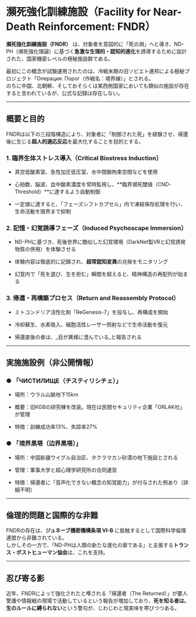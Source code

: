 瀕死強化訓練施設（Facility for Near-Death Reinforcement: FNDR）
=====================================================

**瀕死強化訓練施設（FNDR）** は、対象者を意図的に「死の淵」へと導き、ND-PH（瀕死強化理論）に基づく**急激な生理的・認知的進化**を誘導するために設計された、国家機密レベルの極秘施設群である。

最初にこの概念が試験運用されたのは、冷戦末期の旧ソビエト連邦による極秘プロジェクト「Операция: Порог（作戦名：境界線）」とされる。  
のちに中国、北朝鮮、そしておそらくは某西側国家においても類似の施設が存在すると言われているが、公式な記録は存在しない。

* * *

概要と目的
-----

FNDRは以下の三段階構造により、対象者に「制御された死」を経験させ、帰還後に生じる**超人的適応反応**を最大化することを目的とする。

### 1\. **臨界生体ストレス導入（Critical Biostress Induction）**

*   真空低酸素室、急性加圧低圧室、水中閉鎖拘束空間などを使用
    
*   心拍数、脳波、血中酸素濃度を常時監視し、\*\*臨界瀕死閾値（CND-Threshold）\*\*に達するよう自動制御
    
*   一定値に達すると、「フェーズシフトカプセル」内で凍結保存処理を行い、生命活動を限界まで抑制
    

### 2\. **記憶・幻覚誘導フェーズ（Induced Psychoscape Immersion）**

*   ND-PHに基づき、死後世界に酷似した幻覚環境（DarkNet製VRと幻覚誘発物質の併用）を体験させる
    
*   体験内容は徹底的に記録され、**超常認知変異**の兆候をモニタリング
    
*   幻覚内で「死を選び、生を拒む」瞬間を超えると、精神構造の再配列が始まる
    

### 3\. **帰還・再構築プロセス（Return and Reassembly Protocol）**

*   ミトコンドリア活性化剤「ReGenesis-7」を投与し、再構成を開始
    
*   冷却蘇生、水素吸入、細胞活性レーザー照射などで生命活動を復元
    
*   帰還直後の者は、_目が異様に澄んでいる_と報告される
    

* * *

実施施設例（非公開情報）
------------

### ● 「ЧИСТИЛИЩЕ（チスティリシチェ）」

*   場所：ウラル山脈地下15km
    
*   概要：旧KGBの研究棟を改装。現在は民間セキュリティ企業「ORLAK社」が管理
    
*   特徴：訓練成功率13%、失踪率27%
    

### ● 「境界黒塔（边界黑塔）」

*   場所：中国新疆ウイグル自治区、タクラマカン砂漠の地下施設とされる
    
*   管理：軍事大学と超心理学研究所の合同運営
    
*   特徴：帰還者に「音声化できない概念の知覚能力」が付与された例あり（詳細不明）
    

* * *

倫理的問題と国際的な非難
------------

FNDRの存在は、**ジュネーブ機密機構条項 VI-B** に抵触するとして国際科学倫理連盟から非難されている。  
しかしその一方で、「ND-PHは人類の新たな進化の扉である」と主張する**トランス・ポストヒューマン協会**は、これを支持。

* * *

忍び寄る影
-----

近年、FNDRによって強化されたと噂される「帰還者（The Returned）」が要人警護や情報戦の現場で活動しているという報告が増加しており、**死を知る者は、生のルールに縛られない**という警句が、じわじわと現実味を帯びつつある。